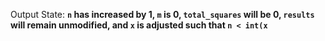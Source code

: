 Output State: **`n` has increased by 1, `m` is 0, `total_squares` will be 0, `results` will remain unmodified, and `x` is adjusted such that `n < int(x`**